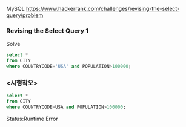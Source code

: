 <!--# SQL-->
MySQL https://www.hackerrank.com/challenges/revising-the-select-query/problem
### Revising the Select Query 1 

Solve
```sql
select *
from CITY
where COUNTRYCODE='USA' and POPULATION>100000;
```

### <시행착오>
```sql
select *
from CITY
where COUNTRYCODE=USA and POPULATION>100000;
```

Status:Runtime Error
